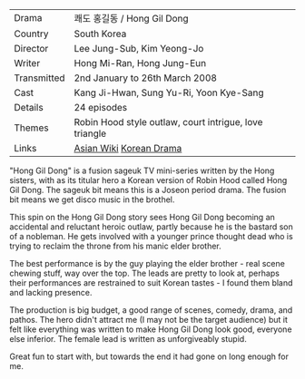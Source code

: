 | | |
|-|-|
Drama|&#53132;&#46020; &#54861;&#44600;&#46041; / Hong Gil Dong
Country|South Korea
Director|Lee Jung-Sub, Kim Yeong-Jo
Writer|Hong Mi-Ran, Hong Jung-Eun
Transmitted|2nd January to 26th March 2008
Cast|Kang Ji-Hwan, Sung Yu-Ri, Yoon Kye-Sang
Details|24 episodes
Themes|Robin Hood style outlaw, court intrigue, love triangle
Links|[Asian Wiki](http://asianwiki.com/Hong_Gil-Dong,_The_Hero) [Korean Drama](https://www.koreandrama.org/hong-gil-dong/)

"Hong Gil Dong" is a fusion sageuk TV mini-series written by the Hong sisters,
with as its titular hero a Korean version of Robin Hood called Hong Gil Dong.
The sageuk bit means this is a Joseon period drama. The fusion bit means we get
disco music in the brothel.

This spin on the Hong Gil Dong story sees Hong Gil Dong becoming an
accidental and reluctant heroic outlaw, partly because he is the bastard son
of a nobleman.  He gets involved with a younger prince thought dead
who is trying to reclaim the throne from his manic elder brother.

The best performance is by the guy playing the elder brother - real
scene chewing stuff, way over the top. The leads are pretty to look at,
perhaps their performances are restrained to suit Korean tastes -
I found them bland and lacking presence.

The production is big budget, a good range of scenes, comedy, drama, and
pathos. The hero didn't attract me (I may not be the target audience)
but it felt like everything was written to make Hong Gil Dong look
good, everyone else inferior. The female lead is written as
unforgiveably stupid.

Great fun to start with, but towards the end it had gone on long enough for me.